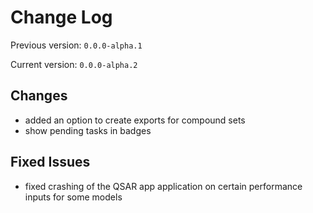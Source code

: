 # Change Log

Previous version: `0.0.0-alpha.1`

Current version: `0.0.0-alpha.2`

## Changes

- added an option to create exports for compound sets
- show pending tasks in badges

## Fixed Issues

- fixed crashing of the QSAR app application on certain performance inputs for some models